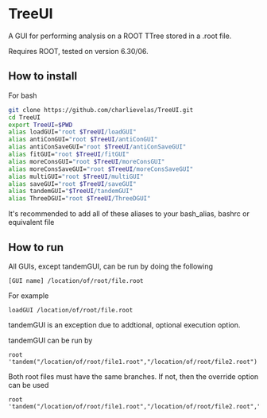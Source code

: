 # TreeUI
A GUI for performing analysis on a ROOT TTree stored in a .root file.

Requires ROOT, tested on version 6.30/06.

## How to install
For bash
```bash
git clone https://github.com/charlievelas/TreeUI.git
cd TreeUI
export TreeUI=$PWD
alias loadGUI="root $TreeUI/loadGUI"
alias antiConGUI="root $TreeUI/antiConGUI"
alias antiConSaveGUI="root $TreeUI/antiConSaveGUI"
alias fitGUI="root $TreeUI/fitGUI"
alias moreConsGUI="root $TreeUI/moreConsGUI"
alias moreConsSaveGUI="root $TreeUI/moreConsSaveGUI"
alias multiGUI="root $TreeUI/multiGUI"
alias saveGUI="root $TreeUI/saveGUI"
alias tandemGUI="$TreeUI/tandemGUI"
alias ThreeDGUI="root $TreeUI/ThreeDGUI"
```
It's recommended to add all of these aliases to your bash_alias, bashrc or equivalent file

## How to run
All GUIs, except tandemGUI, can be run by doing the following

    [GUI name] /location/of/root/file.root

For example

    loadGUI /location/of/root/file.root

tandemGUI is an exception due to addtional, optional execution option. 

tandemGUI can be run by
	
    root 'tandem("/location/of/root/file1.root","/location/of/root/file2.root")'

Both root files must have the same branches. If not, then the override option can be used

    root 'tandem("/location/of/root/file1.root","/location/of/root/file2.root","override")'	

